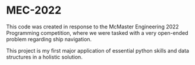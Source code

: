 # MEC-2022

This code was created in response to the McMaster Engineering 2022 Programming competition, where we were tasked with a very open-ended problem regarding ship navigation. 

This project is my first major application of essential python skills and data structures in a holistic solution.
